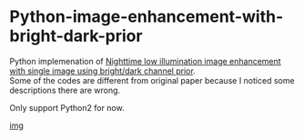 # Python-image-enhancement-with-bright-dark-prior

Python implemenation of [Nighttime low illumination image enhancement with single image using bright/dark channel prior](https://jivp-eurasipjournals.springeropen.com/articles/10.1186/s13640-018-0251-4).  
Some of the codes are different from original paper because I noticed some descriptions there are wrong.  

Only support Python2 for now.  

[img](https://user-images.githubusercontent.com/44015510/78751084-84f1db00-79ac-11ea-8e09-cbe382bc50b1.png)
